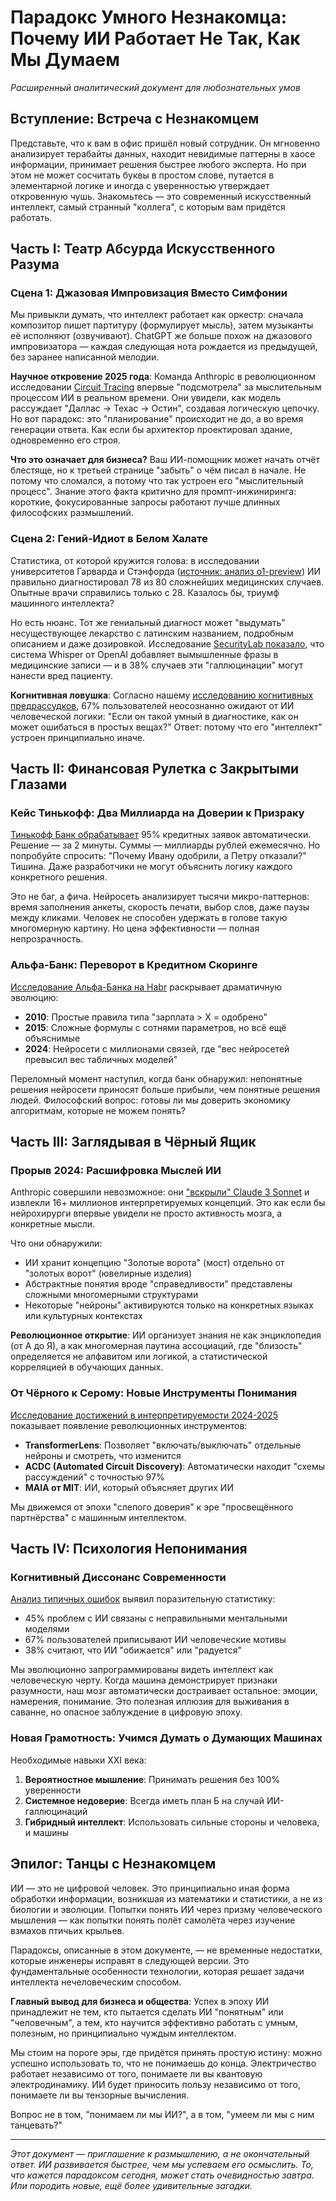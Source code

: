 # Парадокс Умного Незнакомца: Почему ИИ Работает Не Так, Как Мы Думаем

*Расширенный аналитический документ для любознательных умов*

## Вступление: Встреча с Незнакомцем

Представьте, что к вам в офис пришёл новый сотрудник. Он мгновенно анализирует терабайты данных, находит невидимые паттерны в хаосе информации, принимает решения быстрее любого эксперта. Но при этом не может сосчитать буквы в простом слове, путается в элементарной логике и иногда с уверенностью утверждает откровенную чушь. Знакомьтесь — это современный искусственный интеллект, самый странный "коллега", с которым вам придётся работать.

## Часть I: Театр Абсурда Искусственного Разума

### Сцена 1: Джазовая Импровизация Вместо Симфонии

Мы привыкли думать, что интеллект работает как оркестр: сначала композитор пишет партитуру (формулирует мысль), затем музыканты её исполняют (озвучивают). ChatGPT же больше похож на джазового импровизатора — каждая следующая нота рождается из предыдущей, без заранее написанной мелодии.

**Научное откровение 2025 года**: Команда Anthropic в революционном исследовании [Circuit Tracing](https://transformer-circuits.pub/2025/attribution-graphs/methods.html) впервые "подсмотрела" за мыслительным процессом ИИ в реальном времени. Они увидели, как модель рассуждает "Даллас → Техас → Остин", создавая логическую цепочку. Но вот парадокс: это "планирование" происходит не до, а во время генерации ответа. Как если бы архитектор проектировал здание, одновременно его строя.

**Что это означает для бизнеса?** Ваш ИИ-помощник может начать отчёт блестяще, но к третьей странице "забыть" о чём писал в начале. Не потому что сломался, а потому что так устроен его "мыслительный процесс". Знание этого факта критично для промпт-инжиниринга: короткие, фокусированные запросы работают лучше длинных философских размышлений.

### Сцена 2: Гений-Идиот в Белом Халате

Статистика, от которой кружится голова: в исследовании университетов Гарварда и Стэнфорда ([источник: анализ o1-preview](https://overclockers.ru/blog/Global_Chronicles/show/199029/)) ИИ правильно диагностировал 78 из 80 сложнейших медицинских случаев. Опытные врачи справились только с 28. Казалось бы, триумф машинного интеллекта?

Но есть нюанс. Тот же гениальный диагност может "выдумать" несуществующее лекарство с латинским названием, подробным описанием и даже дозировкой. Исследование [SecurityLab показало](https://www.securitylab.ru/news/553442.php), что система Whisper от OpenAI добавляет вымышленные фразы в медицинские записи — и в 38% случаев эти "галлюцинации" могут нанести вред пациенту.

**Когнитивная ловушка**: Согласно нашему [исследованию когнитивных предрассудков](../research/5_1_cognitive/myth_busting_guide.md), 67% пользователей неосознанно ожидают от ИИ человеческой логики: "Если он такой умный в диагностике, как он может ошибаться в простых вещах?" Ответ: потому что его "интеллект" устроен принципиально иначе.

## Часть II: Финансовая Рулетка с Закрытыми Глазами

### Кейс Тинькофф: Два Миллиарда на Доверии к Призраку

[Тинькофф Банк обрабатывает](http://www.tsconsulting.com/success/tinkoff-bank-obrabotka-kreditnykh-zayavok-v-rezhim-onlayn/) 95% кредитных заявок автоматически. Решение — за 2 минуты. Суммы — миллиарды рублей ежемесячно. Но попробуйте спросить: "Почему Ивану одобрили, а Петру отказали?" Тишина. Даже разработчики не могут объяснить логику каждого конкретного решения.

Это не баг, а фича. Нейросеть анализирует тысячи микро-паттернов: время заполнения анкеты, скорость печати, выбор слов, даже паузы между кликами. Человек не способен удержать в голове такую многомерную картину. Но цена эффективности — полная непрозрачность.

### Альфа-Банк: Переворот в Кредитном Скоринге

[Исследование Альфа-Банка на Habr](https://habr.com/ru/companies/alfa/articles/680346/) раскрывает драматичную эволюцию:
- **2010**: Простые правила типа "зарплата > X = одобрено"
- **2015**: Сложные формулы с сотнями параметров, но всё ещё объяснимые
- **2024**: Нейросети с миллионами связей, где "вес нейросетей превысил вес табличных моделей"

Переломный момент наступил, когда банк обнаружил: непонятные решения нейросети приносят больше прибыли, чем понятные решения людей. Философский вопрос: готовы ли мы доверить экономику алгоритмам, которые не можем понять?

## Часть III: Заглядывая в Чёрный Ящик

### Прорыв 2024: Расшифровка Мыслей ИИ

Anthropic совершили невозможное: они ["вскрыли" Claude 3 Sonnet](https://transformer-circuits.pub/2024/scaling-monosemanticity/) и извлекли 16+ миллионов интерпретируемых концепций. Это как если бы нейрохирурги впервые увидели не просто активность мозга, а конкретные мысли.

Что они обнаружили:
- ИИ хранит концепцию "Золотые ворота" (мост) отдельно от "золотых ворот" (ювелирные изделия)
- Абстрактные понятия вроде "справедливости" представлены сложными многомерными структурами
- Некоторые "нейроны" активируются только на конкретных языках или культурных контекстах

**Революционное открытие**: ИИ организует знания не как энциклопедия (от А до Я), а как многомерная паутина ассоциаций, где "близость" определяется не алфавитом или логикой, а статистической корреляцией в обучающих данных.

### От Чёрного к Серому: Новые Инструменты Понимания

[Исследование достижений в интерпретируемости 2024-2025](../research/4_1_interpret/executive_summary.md) показывает появление революционных инструментов:

- **TransformerLens**: Позволяет "включать/выключать" отдельные нейроны и смотреть, что изменится
- **ACDC (Automated Circuit Discovery)**: Автоматически находит "схемы рассуждений" с точностью 97%
- **MAIA от MIT**: ИИ, который объясняет других ИИ

Мы движемся от эпохи "слепого доверия" к эре "просвещённого партнёрства" с машинным интеллектом.

## Часть IV: Психология Непонимания

### Когнитивный Диссонанс Современности

[Анализ типичных ошибок](../research/3_2_errors/comprehensive_research_results.md) выявил поразительную статистику:
- 45% проблем с ИИ связаны с неправильными ментальными моделями
- 67% пользователей приписывают ИИ человеческие мотивы
- 38% считают, что ИИ "обижается" или "радуется"

Мы эволюционно запрограммированы видеть интеллект как человеческую черту. Когда машина демонстрирует признаки разумности, наш мозг автоматически достраивает остальное: эмоции, намерения, понимание. Это полезная иллюзия для выживания в саванне, но опасное заблуждение в цифровую эпоху.

### Новая Грамотность: Учимся Думать о Думающих Машинах

Необходимые навыки XXI века:
1. **Вероятностное мышление**: Принимать решения без 100% уверенности
2. **Системное недоверие**: Всегда иметь план Б на случай ИИ-галлюцинаций
3. **Гибридный интеллект**: Использовать сильные стороны и человека, и машины

## Эпилог: Танцы с Незнакомцем

ИИ — это не цифровой человек. Это принципиально иная форма обработки информации, возникшая из математики и статистики, а не из биологии и эволюции. Попытки понять ИИ через призму человеческого мышления — как попытки понять полёт самолёта через изучение взмахов птичьих крыльев.

Парадоксы, описанные в этом документе, — не временные недостатки, которые инженеры исправят в следующей версии. Это фундаментальные особенности технологии, которая решает задачи интеллекта нечеловеческим способом.

**Главный вывод для бизнеса и общества**: Успех в эпоху ИИ принадлежит не тем, кто пытается сделать ИИ "понятным" или "человечным", а тем, кто научится эффективно работать с умным, полезным, но принципиально чуждым интеллектом.

Мы стоим на пороге эры, где придётся принять простую истину: можно успешно использовать то, что не понимаешь до конца. Электричество работает независимо от того, понимаете ли вы квантовую электродинамику. ИИ будет приносить пользу независимо от того, понимаете ли вы тензорные вычисления.

Вопрос не в том, "понимаем ли мы ИИ?", а в том, "умеем ли мы с ним танцевать?"

---

*Этот документ — приглашение к размышлению, а не окончательный ответ. ИИ развивается быстрее, чем мы успеваем его осмыслить. То, что кажется парадоксом сегодня, может стать очевидностью завтра. Или породить новые, ещё более удивительные загадки.*